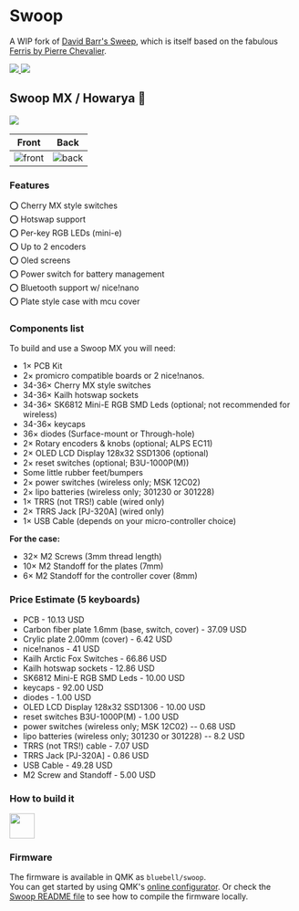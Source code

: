 # Swoop

A WIP fork of [David Barr's Sweep](https://github.com/davidphilipbarr/Sweep), which is itself based on the fabulous [Ferris by Pierre Chevalier](https://github.com/pierrechevalier83/ferris).

<span>
  <a href="https://discord.com/invite/JxfcFuUGhR">
    <img src="https://img.shields.io/static/v1?label=Join Discord:&message=Absolem Club&color=6e85ce">
  </a>
  <img src="https://img.shields.io/github/last-commit/jimmerricks/swoop">
</span>

## Swoop MX / Howarya 🦞

![](./images/howarya_small.jpg)

| Front | Back |
| :---: | :---: |
| ![front](/images/exports/howarya/front.png) | ![back](/images/exports/howarya/back.png) |

### Features
⭕ Cherry MX style switches  
⭕ Hotswap support  
⭕ Per-key RGB LEDs (mini-e)  
⭕ Up to 2 encoders  
⭕ Oled screens  
⭕ Power switch for battery management  
⭕ Bluetooth support w/ nice!nano  
⭕ Plate style case with mcu cover

### Components list

To build and use a Swoop MX you will need:

* 1× PCB Kit
* 2× promicro compatible boards or 2 nice!nanos.
* 34-36× Cherry MX style switches
* 34-36× Kailh hotswap sockets
* 34-36× SK6812 Mini-E RGB SMD Leds (optional; not recommended for wireless)
* 34-36× keycaps
* 36× diodes (Surface-mount or Through-hole)
* 2× Rotary encoders & knobs (optional; ALPS EC11)
* 2× OLED LCD Display 128x32 SSD1306 (optional)
* 2× reset switches (optional; B3U-1000P(M))
* Some little rubber feet/bumpers
* 2× power switches (wireless only; MSK 12C02)
* 2× lipo batteries (wireless only; 301230 or 301228)
* 1× TRRS (not TRS!) cable (wired only)
* 2× TRRS Jack [PJ-320A] (wired only)
* 1× USB Cable (depends on your micro-controller choice)  

**For the case:**

* 32× M2 Screws (3mm thread length)  
* 10× M2 Standoff for the plates (7mm)
* 6× M2 Standoff for the controller cover (8mm)

### Price Estimate (5 keyboards)
* PCB - 10.13 USD
* Carbon fiber plate 1.6mm (base, switch, cover) - 37.09 USD
* Crylic plate 2.00mm (cover) - 6.42 USD
* nice!nanos - 41 USD
* Kailh Arctic Fox Switches - 66.86 USD
* Kailh hotswap sockets - 12.86 USD
* SK6812 Mini-E RGB SMD Leds - 10.00 USD
* keycaps - 92.00 USD
* diodes - 1.00 USD
* OLED LCD Display 128x32 SSD1306 - 10.00 USD
* reset switches B3U-1000P(M) - 1.00 USD
* power switches (wireless only; MSK 12C02) -- 0.68 USD
* lipo batteries (wireless only; 301230 or 301228) -- 8.2 USD
* TRRS (not TRS!) cable - 7.07 USD
* TRRS Jack [PJ-320A] - 0.86 USD
* USB Cable - 49.28 USD
* M2 Screw and Standoff - 5.00 USD

### How to build it

<a href="https://youtu.be/pvvNYPsMyz4" target="_blank">
  <img src="https://gist.githubusercontent.com/duckyb/337340baa1f0c8bcc06fef7b3b57242b/raw/97e6e0748dd1b8a3fb54fac0a88e84e6b6e0e10a/build-guide-button.svg" height="44">
</a>

### Firmware

The firmware is available in QMK as `bluebell/swoop`.  
You can get started by using QMK's [online configurator](https://config.qmk.fm/#/bluebell/swoop/LAYOUT_split_3x5_3). Or check the [Swoop README file](https://github.com/qmk/qmk_firmware/blob/master/keyboards/bluebell/swoop/readme.md) to see how to compile the firmware locally.
